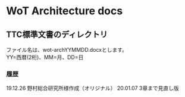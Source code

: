 # WoT Architecture docs
## TTC標準文書のディレクトリ

ファイル名は、wot-archYYMMDD.docxとします。<br>
YY=西暦(2桁)、MM=月、DD=日

### 履歴
19.12.26 野村総合研究所様作成（オリジナル）
20.01.07 3章まで見直し版
